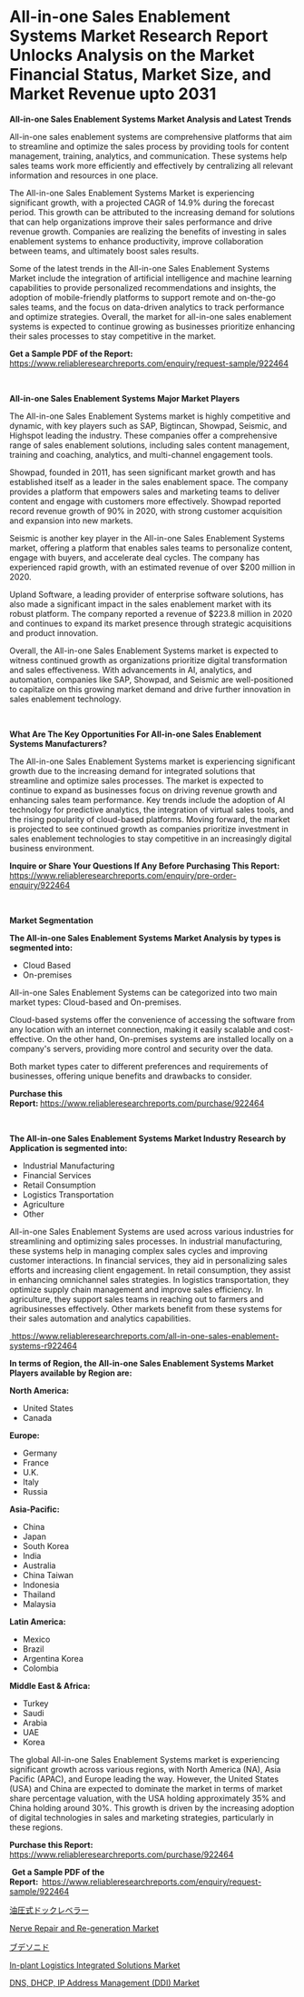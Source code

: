 <p><h1>All-in-one Sales Enablement Systems Market Research Report Unlocks Analysis on the Market Financial Status, Market Size, and Market Revenue upto 2031</h1></p><p><strong>All-in-one Sales Enablement Systems Market Analysis and Latest Trends</strong></p>
<p><p>All-in-one sales enablement systems are comprehensive platforms that aim to streamline and optimize the sales process by providing tools for content management, training, analytics, and communication. These systems help sales teams work more efficiently and effectively by centralizing all relevant information and resources in one place.</p><p>The All-in-one Sales Enablement Systems Market is experiencing significant growth, with a projected CAGR of 14.9% during the forecast period. This growth can be attributed to the increasing demand for solutions that can help organizations improve their sales performance and drive revenue growth. Companies are realizing the benefits of investing in sales enablement systems to enhance productivity, improve collaboration between teams, and ultimately boost sales results.</p><p>Some of the latest trends in the All-in-one Sales Enablement Systems Market include the integration of artificial intelligence and machine learning capabilities to provide personalized recommendations and insights, the adoption of mobile-friendly platforms to support remote and on-the-go sales teams, and the focus on data-driven analytics to track performance and optimize strategies. Overall, the market for all-in-one sales enablement systems is expected to continue growing as businesses prioritize enhancing their sales processes to stay competitive in the market.</p></p>
<p><strong>Get a Sample PDF of the Report:&nbsp;</strong> <a href="https://www.reliableresearchreports.com/enquiry/request-sample/922464">https://www.reliableresearchreports.com/enquiry/request-sample/922464</a></p>
<p>&nbsp;</p>
<p><strong>All-in-one Sales Enablement Systems Major Market Players</strong></p>
<p><p>The All-in-one Sales Enablement Systems market is highly competitive and dynamic, with key players such as SAP, Bigtincan, Showpad, Seismic, and Highspot leading the industry. These companies offer a comprehensive range of sales enablement solutions, including sales content management, training and coaching, analytics, and multi-channel engagement tools.</p><p>Showpad, founded in 2011, has seen significant market growth and has established itself as a leader in the sales enablement space. The company provides a platform that empowers sales and marketing teams to deliver content and engage with customers more effectively. Showpad reported record revenue growth of 90% in 2020, with strong customer acquisition and expansion into new markets.</p><p>Seismic is another key player in the All-in-one Sales Enablement Systems market, offering a platform that enables sales teams to personalize content, engage with buyers, and accelerate deal cycles. The company has experienced rapid growth, with an estimated revenue of over $200 million in 2020.</p><p>Upland Software, a leading provider of enterprise software solutions, has also made a significant impact in the sales enablement market with its robust platform. The company reported a revenue of $223.8 million in 2020 and continues to expand its market presence through strategic acquisitions and product innovation.</p><p>Overall, the All-in-one Sales Enablement Systems market is expected to witness continued growth as organizations prioritize digital transformation and sales effectiveness. With advancements in AI, analytics, and automation, companies like SAP, Showpad, and Seismic are well-positioned to capitalize on this growing market demand and drive further innovation in sales enablement technology.</p></p>
<p>&nbsp;</p>
<p><strong>What Are The Key Opportunities For All-in-one Sales Enablement Systems Manufacturers?</strong></p>
<p><p>The All-in-one Sales Enablement Systems market is experiencing significant growth due to the increasing demand for integrated solutions that streamline and optimize sales processes. The market is expected to continue to expand as businesses focus on driving revenue growth and enhancing sales team performance. Key trends include the adoption of AI technology for predictive analytics, the integration of virtual sales tools, and the rising popularity of cloud-based platforms. Moving forward, the market is projected to see continued growth as companies prioritize investment in sales enablement technologies to stay competitive in an increasingly digital business environment.</p></p>
<p><strong>Inquire or Share Your Questions If Any Before Purchasing This Report:</strong> <a href="https://www.reliableresearchreports.com/enquiry/pre-order-enquiry/922464">https://www.reliableresearchreports.com/enquiry/pre-order-enquiry/922464</a></p>
<p>&nbsp;</p>
<p><strong>Market Segmentation</strong></p>
<p><strong>The All-in-one Sales Enablement Systems Market Analysis by types is segmented into:</strong></p>
<p><ul><li>Cloud Based</li><li>On-premises</li></ul></p>
<p><p>All-in-one Sales Enablement Systems can be categorized into two main market types: Cloud-based and On-premises. </p><p>Cloud-based systems offer the convenience of accessing the software from any location with an internet connection, making it easily scalable and cost-effective. On the other hand, On-premises systems are installed locally on a company's servers, providing more control and security over the data. </p><p>Both market types cater to different preferences and requirements of businesses, offering unique benefits and drawbacks to consider.</p></p>
<p><strong>Purchase this Report:&nbsp;</strong><a href="https://www.reliableresearchreports.com/purchase/922464">https://www.reliableresearchreports.com/purchase/922464</a></p>
<p>&nbsp;</p>
<p><strong>The All-in-one Sales Enablement Systems Market Industry Research by Application is segmented into:</strong></p>
<p><ul><li>Industrial Manufacturing</li><li>Financial Services</li><li>Retail Consumption</li><li>Logistics Transportation</li><li>Agriculture</li><li>Other</li></ul></p>
<p><p>All-in-one Sales Enablement Systems are used across various industries for streamlining and optimizing sales processes. In industrial manufacturing, these systems help in managing complex sales cycles and improving customer interactions. In financial services, they aid in personalizing sales efforts and increasing client engagement. In retail consumption, they assist in enhancing omnichannel sales strategies. In logistics transportation, they optimize supply chain management and improve sales efficiency. In agriculture, they support sales teams in reaching out to farmers and agribusinesses effectively. Other markets benefit from these systems for their sales automation and analytics capabilities.</p></p>
<p><a href="https://www.reliableresearchreports.com/all-in-one-sales-enablement-systems-r922464">&nbsp;https://www.reliableresearchreports.com/all-in-one-sales-enablement-systems-r922464</a></p>
<p><strong>In terms of Region, the All-in-one Sales Enablement Systems Market Players available by Region are:</strong></p>
<p>
    <p> <strong> North America: </strong>
        <ul>
            <li>United States</li>
            <li>Canada</li>
        </ul>
        </p> 
    <p> <strong> Europe: </strong>
        <ul>
            <li>Germany</li>
            <li>France</li>
            <li>U.K.</li>
            <li>Italy</li>
            <li>Russia</li>
        </ul>
        </p> 
    <p> <strong> Asia-Pacific: </strong>
        <ul>
            <li>China</li>
            <li>Japan</li>
            <li>South Korea</li>
            <li>India</li>
            <li>Australia</li>
            <li>China Taiwan</li>
            <li>Indonesia</li>
            <li>Thailand</li>
            <li>Malaysia</li>
        </ul>
        </p> 
    <p> <strong> Latin America: </strong>
        <ul>
            <li>Mexico</li>
            <li>Brazil</li>
            <li>Argentina Korea</li>
            <li>Colombia</li>
        </ul>
        </p> 
    <p> <strong> Middle East & Africa: </strong>
        <ul>
            <li>Turkey</li>
            <li>Saudi</li>
            <li>Arabia</li>
            <li>UAE</li>
            <li>Korea</li>
        </ul>
    </p>
    </p>
<p><p>The global All-in-one Sales Enablement Systems market is experiencing significant growth across various regions, with North America (NA), Asia Pacific (APAC), and Europe leading the way. However, the United States (USA) and China are expected to dominate the market in terms of market share percentage valuation, with the USA holding approximately 35% and China holding around 30%. This growth is driven by the increasing adoption of digital technologies in sales and marketing strategies, particularly in these regions.</p></p>
<p><strong>Purchase this Report: </strong><a href="https://www.reliableresearchreports.com/purchase/922464">https://www.reliableresearchreports.com/purchase/922464</a></p>
<p>&nbsp;<strong>Get a Sample PDF of the Report:&nbsp;&nbsp;</strong><a href="https://www.reliableresearchreports.com/enquiry/request-sample/922464">https://www.reliableresearchreports.com/enquiry/request-sample/922464</a></p>
<p><strong></strong></p>
<p><p><a href="https://github.com/tanyaali3/Market-Research-Report-List-1/blob/main/109191461018.md">油圧式ドックレベラー</a></p><p><a href="https://www.linkedin.com/pulse/nerve-repair-re-generation-market-trends-analysis-forecasted-kkxlc">Nerve Repair and Re-generation Market</a></p><p><a href="https://github.com/reliezer65/Market-Research-Report-List-1/blob/main/111642261016.md">ブデソニド</a></p><p><a href="https://github.com/MyrticeDare2023/Market-Research-Report-List-1/blob/main/in-plant-logistics-integrated-solutions-market.md">In-plant Logistics Integrated Solutions Market</a></p><p><a href="https://github.com/cameroneffertz/Market-Research-Report-List-1/blob/main/dns-dhcp-ip-address-management-ddi-market.md">DNS, DHCP, IP Address Management (DDI) Market</a></p></p>